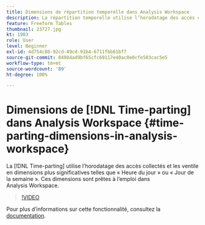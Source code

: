 ```yaml
---
title: Dimensions de répartition temporelle dans Analysis Workspace
description: La répartition temporelle utilise l’horodatage des accès collectés et les ventile en dimensions plus significatives telles que « Heure du jour » ou « Jour de la semaine ». Ces dimensions sont prêtes à l’emploi dans Analysis Workspace.
feature: Freeform Tables
thumbnail: 23727.jpg
kt: 1903
role: User
level: Beginner
exl-id: 4d754c86-92cd-49cd-91b4-6711fbb61bf7
source-git-commit: 84984ad9bf65cfc69117e40ac0e0cfe503cac5e5
workflow-type: tm+mt
source-wordcount: '89'
ht-degree: 100%

---
```


# Dimensions de [!DNL Time-parting] dans Analysis Workspace {#time-parting-dimensions-in-analysis-workspace}

La [!DNL Time-parting] utilise l’horodatage des accès collectés et les ventile en dimensions plus significatives telles que « Heure du jour » ou « Jour de la semaine ». Ces dimensions sont prêtes à l’emploi dans Analysis Workspace.

>[!VIDEO](https://video.tv.adobe.com/v/23727/?quality=12&learn=on)

Pour plus dʼinformations sur cette fonctionnalité, consultez la [documentation](https://experienceleague.adobe.com/docs/analytics/analyze/analysis-workspace/components/dimensions/time-parting-dimensions.html?lang=fr).
